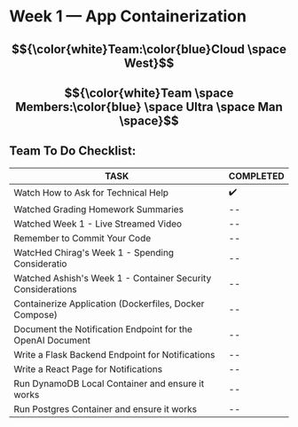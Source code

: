# Week 1 — App Containerization

## $${\color{white}Team:\color{blue}Cloud \space West}$$ 
## $${\color{white}Team \space Members:\color{blue} \space Ultra \space Man \space}$$ 


 ## Team To Do Checklist:
   
| TASK | COMPLETED |
|  --- |    ---    |
| Watch How to Ask for Technical Help | :heavy_check_mark: |
| Watched Grading Homework Summaries   | -- |
| Watched Week 1 - Live Streamed Video | -- |
| Remember to Commit Your Code | -- |
| WatcHed Chirag's Week 1 - Spending Consideratio | -- |
| Watched Ashish's Week 1 - Container Security Considerations | -- |
| Containerize Application (Dockerfiles, Docker Compose) | -- |
| Document the Notification Endpoint for the OpenAI Document | -- |
| Write a Flask Backend Endpoint for Notifications | -- |
| Write a React Page for Notifications | -- |
| Run DynamoDB Local Container and ensure it works | -- |
| Run Postgres Container and ensure it works | -- |
